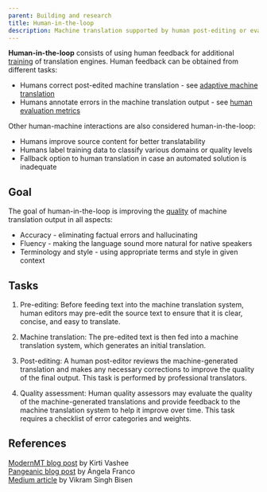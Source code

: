 ```yaml
---
parent: Building and research
title: Human-in-the-loop
description: Machine translation supported by human post-editing or evaluation
---
```


**Human-in-the-loop** consists of using human feedback for additional [training](/building-and-research/training.md) of translation engines.
Human feedback can be obtained from different tasks:
* Humans correct post-edited machine translation - see [adaptive machine translation](/customisation/adaptive.md)
* Humans annotate errors in the machine translation output - see [human evaluation metrics](/quality/metrics/human-evaluation-metrics.md)
  
Other human-machine interactions are also considered human-in-the-loop:
* Humans improve source content for better translatability
* Humans label training data to classify various domains or quality levels
* Fallback option to human translation in case an automated solution is inadequate

## Goal

The goal of human-in-the-loop is improving the [quality](/quality/quality.md) of machine translation output in all aspects:
* Accuracy - eliminating factual errors and hallucinating
* Fluency - making the language sound more natural for native speakers
* Terminology and style - using appropriate terms and style in given context

## Tasks

1. Pre-editing: Before feeding text into the machine translation system, human editors may pre-edit the source text to ensure that it is clear, concise, and easy to translate.

2. Machine translation: The pre-edited text is then fed into a machine translation system, which generates an initial translation.

3. Post-editing: A human post-editor reviews the machine-generated translation and makes any necessary corrections to improve the quality of the final output. This task is performed by professional translators.

4. Quality assessment: Human quality assessors may evaluate the quality of the machine-generated translations and provide feedback to the machine translation system to help it improve over time. This task requires a checklist of error categories and weights.
<!-- When an article on quality evaluation is added, it can be linked here -->

## References

[ModernMT blog post](https://blog.modernmt.com/human-in-the-loop/) by Kirti Vashee  
[Pangeanic blog post](https://blog.pangeanic.com/human-in-the-loop-hitl-making-the-most-of-human-and-machine-intelligence) by Ángela Franco  
[Medium article](https://medium.com/vsinghbisen/what-is-human-in-the-loop-machine-learning-why-how-used-in-ai-60c7b44eb2c0) by Vikram Singh Bisen  
